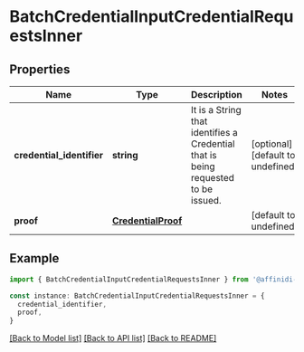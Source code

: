 # BatchCredentialInputCredentialRequestsInner

## Properties

| Name                      | Type                                      | Description                                                                       | Notes                             |
| ------------------------- | ----------------------------------------- | --------------------------------------------------------------------------------- | --------------------------------- |
| **credential_identifier** | **string**                                | It is a String that identifies a Credential that is being requested to be issued. | [optional] [default to undefined] |
| **proof**                 | [**CredentialProof**](CredentialProof.md) |                                                                                   | [default to undefined]            |

## Example

```typescript
import { BatchCredentialInputCredentialRequestsInner } from '@affinidi-tdk/credential-issuance-client'

const instance: BatchCredentialInputCredentialRequestsInner = {
  credential_identifier,
  proof,
}
```

[[Back to Model list]](../README.md#documentation-for-models) [[Back to API list]](../README.md#documentation-for-api-endpoints) [[Back to README]](../README.md)
